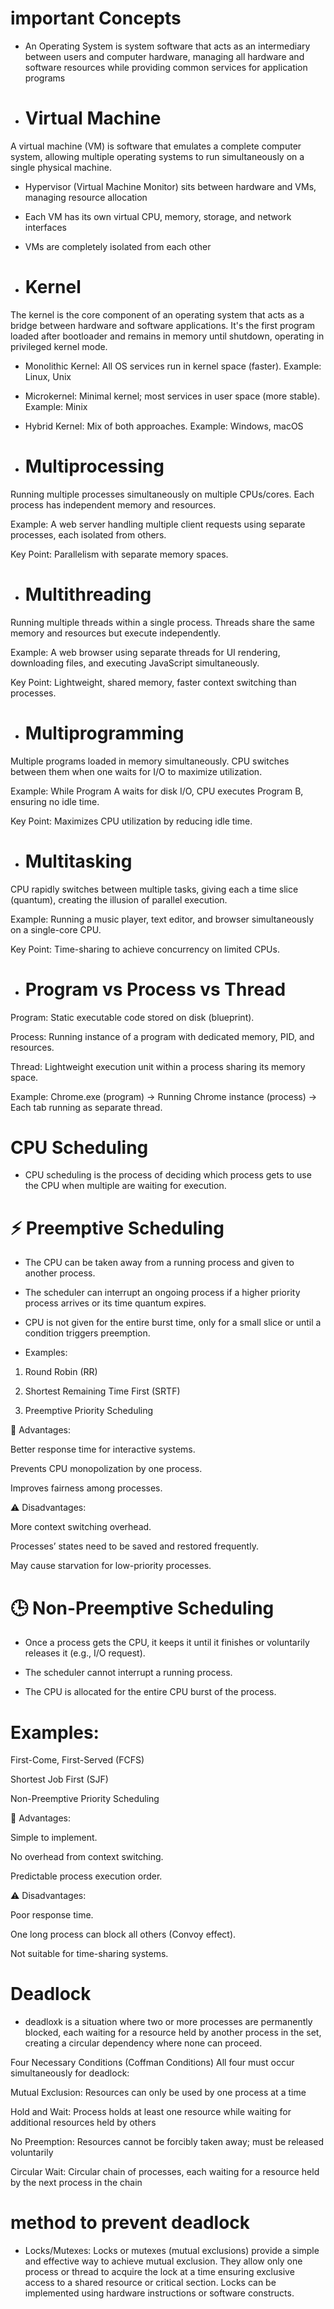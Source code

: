 # important Concepts

- An Operating System is system software that acts as an intermediary between users and computer hardware, managing all hardware and software resources while providing common services for application programs
- # Virtual Machine
A virtual machine (VM) is software that emulates a complete computer system, allowing multiple operating systems to run simultaneously on a single physical machine.

- Hypervisor (Virtual Machine Monitor) sits between hardware and VMs, managing resource allocation

- Each VM has its own virtual CPU, memory, storage, and network interfaces

- VMs are completely isolated from each other
- #  Kernel
The kernel is the core component of an operating system that acts as a bridge between hardware and software applications. It's the first program loaded after bootloader and remains in memory until shutdown, operating in privileged kernel mode.

- Monolithic Kernel: All OS services run in kernel space (faster). Example: Linux, Unix​

- Microkernel: Minimal kernel; most services in user space (more stable). Example: Minix​

- Hybrid Kernel: Mix of both approaches. Example: Windows, macOS
- # Multiprocessing
Running multiple processes simultaneously on multiple CPUs/cores. Each process has independent memory and resources.

Example: A web server handling multiple client requests using separate processes, each isolated from others.

Key Point: Parallelism with separate memory spaces.

- #  Multithreading
Running multiple threads within a single process. Threads share the same memory and resources but execute independently.

Example: A web browser using separate threads for UI rendering, downloading files, and executing JavaScript simultaneously.

Key Point: Lightweight, shared memory, faster context switching than processes.

- # Multiprogramming
Multiple programs loaded in memory simultaneously. CPU switches between them when one waits for I/O to maximize utilization.

Example: While Program A waits for disk I/O, CPU executes Program B, ensuring no idle time.

Key Point: Maximizes CPU utilization by reducing idle time.

- # Multitasking
CPU rapidly switches between multiple tasks, giving each a time slice (quantum), creating the illusion of parallel execution.

Example: Running a music player, text editor, and browser simultaneously on a single-core CPU.

Key Point: Time-sharing to achieve concurrency on limited CPUs.

- # Program vs Process vs Thread
Program: Static executable code stored on disk (blueprint).

Process: Running instance of a program with dedicated memory, PID, and resources.

Thread: Lightweight execution unit within a process sharing its memory space.

Example: Chrome.exe (program) → Running Chrome instance (process) → Each tab running as separate thread.





# CPU Scheduling

-   CPU scheduling is the process of deciding which process gets to use the CPU when multiple are waiting for execution.

# ⚡ Preemptive Scheduling
- The CPU can be taken away from a running process and given to another process.

- The scheduler can interrupt an ongoing process if a higher priority process arrives or its time quantum expires.

- CPU is not given for the entire burst time, only for a small slice or until a condition triggers preemption.

- Examples:

1. Round Robin (RR)

2. Shortest Remaining Time First (SRTF)

3. Preemptive Priority Scheduling

🧩 Advantages:

Better response time for interactive systems.

Prevents CPU monopolization by one process.

Improves fairness among processes.

⚠️ Disadvantages:

More context switching overhead.

Processes’ states need to be saved and restored frequently.

May cause starvation for low-priority processes.

# 🕒 Non-Preemptive Scheduling

- Once a process gets the CPU, it keeps it until it finishes or voluntarily releases it (e.g., I/O request).


- The scheduler cannot interrupt a running process.

- The CPU is allocated for the entire CPU burst of the process.

# Examples:

First-Come, First-Served (FCFS)

Shortest Job First (SJF)

Non-Preemptive Priority Scheduling

🧩 Advantages:

Simple to implement.

No overhead from context switching.

Predictable process execution order.

⚠️ Disadvantages:

Poor response time.

One long process can block all others (Convoy effect).

Not suitable for time-sharing systems.



# Deadlock
- deadloxk is a situation where two or more processes are permanently blocked, each waiting for a resource held by another process in the set, creating a circular dependency where none can proceed.​

Four Necessary Conditions (Coffman Conditions)
All four must occur simultaneously for deadlock:

Mutual Exclusion: Resources can only be used by one process at a time​

Hold and Wait: Process holds at least one resource while waiting for additional resources held by others​

No Preemption: Resources cannot be forcibly taken away; must be released voluntarily​

Circular Wait: Circular chain of processes, each waiting for a resource held by the next process in the chain

# method to prevent deadlock
- Locks/Mutexes: Locks or mutexes (mutual exclusions) provide a simple and 
effective way to achieve mutual exclusion. They allow only one process or 
thread to acquire the lock at a time  ensuring exclusive access to a shared 
resource or critical section. Locks can be implemented using hardware 
instructions or software constructs.